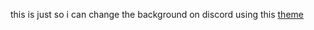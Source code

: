 this is just so i can change the background on discord using this [theme](https://betterdiscord.app/theme/ClearVision)
